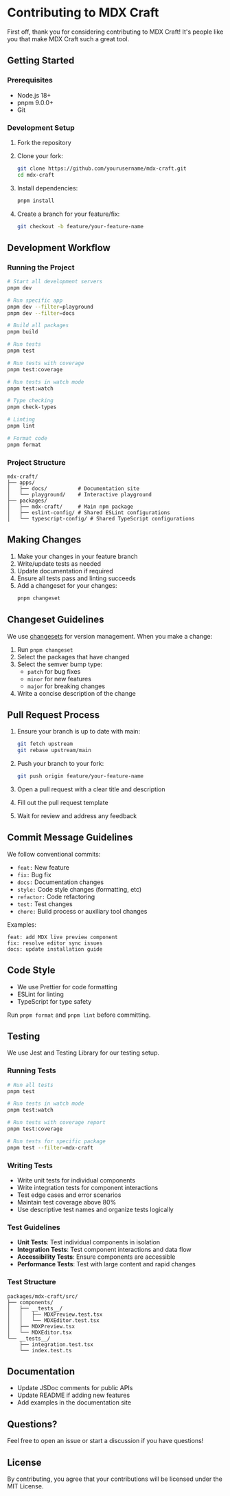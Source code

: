 # Contributing to MDX Craft

First off, thank you for considering contributing to MDX Craft! It's people like you that make MDX Craft such a great tool.

## Getting Started

### Prerequisites

- Node.js 18+
- pnpm 9.0.0+
- Git

### Development Setup

1. Fork the repository
2. Clone your fork:

   ```bash
   git clone https://github.com/yourusername/mdx-craft.git
   cd mdx-craft
   ```

3. Install dependencies:

   ```bash
   pnpm install
   ```

4. Create a branch for your feature/fix:
   ```bash
   git checkout -b feature/your-feature-name
   ```

## Development Workflow

### Running the Project

```bash
# Start all development servers
pnpm dev

# Run specific app
pnpm dev --filter=playground
pnpm dev --filter=docs

# Build all packages
pnpm build

# Run tests
pnpm test

# Run tests with coverage
pnpm test:coverage

# Run tests in watch mode
pnpm test:watch

# Type checking
pnpm check-types

# Linting
pnpm lint

# Format code
pnpm format
```

### Project Structure

```
mdx-craft/
├── apps/
│   ├── docs/          # Documentation site
│   └── playground/    # Interactive playground
├── packages/
│   ├── mdx-craft/     # Main npm package
│   ├── eslint-config/ # Shared ESLint configurations
│   └── typescript-config/ # Shared TypeScript configurations
```

## Making Changes

1. Make your changes in your feature branch
2. Write/update tests as needed
3. Update documentation if required
4. Ensure all tests pass and linting succeeds
5. Add a changeset for your changes:
   ```bash
   pnpm changeset
   ```

## Changeset Guidelines

We use [changesets](https://github.com/changesets/changesets) for version management. When you make a change:

1. Run `pnpm changeset`
2. Select the packages that have changed
3. Select the semver bump type:
   - `patch` for bug fixes
   - `minor` for new features
   - `major` for breaking changes
4. Write a concise description of the change

## Pull Request Process

1. Ensure your branch is up to date with main:

   ```bash
   git fetch upstream
   git rebase upstream/main
   ```

2. Push your branch to your fork:

   ```bash
   git push origin feature/your-feature-name
   ```

3. Open a pull request with a clear title and description
4. Fill out the pull request template
5. Wait for review and address any feedback

## Commit Message Guidelines

We follow conventional commits:

- `feat:` New feature
- `fix:` Bug fix
- `docs:` Documentation changes
- `style:` Code style changes (formatting, etc)
- `refactor:` Code refactoring
- `test:` Test changes
- `chore:` Build process or auxiliary tool changes

Examples:

```
feat: add MDX live preview component
fix: resolve editor sync issues
docs: update installation guide
```

## Code Style

- We use Prettier for code formatting
- ESLint for linting
- TypeScript for type safety

Run `pnpm format` and `pnpm lint` before committing.

## Testing

We use Jest and Testing Library for our testing setup.

### Running Tests

```bash
# Run all tests
pnpm test

# Run tests in watch mode
pnpm test:watch

# Run tests with coverage report
pnpm test:coverage

# Run tests for specific package
pnpm test --filter=mdx-craft
```

### Writing Tests

- Write unit tests for individual components
- Write integration tests for component interactions
- Test edge cases and error scenarios
- Maintain test coverage above 80%
- Use descriptive test names and organize tests logically

### Test Guidelines

- **Unit Tests**: Test individual components in isolation
- **Integration Tests**: Test component interactions and data flow
- **Accessibility Tests**: Ensure components are accessible
- **Performance Tests**: Test with large content and rapid changes

### Test Structure

```
packages/mdx-craft/src/
├── components/
│   ├── __tests__/
│   │   ├── MDXPreview.test.tsx
│   │   └── MDXEditor.test.tsx
│   ├── MDXPreview.tsx
│   └── MDXEditor.tsx
└── __tests__/
    ├── integration.test.tsx
    └── index.test.ts
```

## Documentation

- Update JSDoc comments for public APIs
- Update README if adding new features
- Add examples in the documentation site

## Questions?

Feel free to open an issue or start a discussion if you have questions!

## License

By contributing, you agree that your contributions will be licensed under the MIT License.
